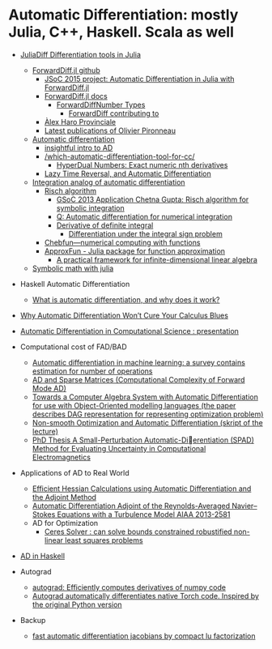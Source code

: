 # Automatic Differentiation: mostly Julia, C++, Haskell. Scala as well
+ [JuliaDiff Differentiation tools in Julia](http://www.juliadiff.org/)
    + [ForwardDiff.jl github](https://github.com/JuliaDiff/ForwardDiff.jl)
        + [JSoC 2015 project: Automatic Differentiation in Julia with ForwardDiff.jl](http://julialang.org/blog/2015/10/auto-diff-in-julia/)
        + [ForwardDiff.jl docs](http://www.juliadiff.org/ForwardDiff.jl/)
            + [ForwardDiffNumber Types](http://www.juliadiff.org/ForwardDiff.jl/types.html)
                + [ForwardDiff contributing to](http://www.juliadiff.org/ForwardDiff.jl/contributing.html)
        + [Àlex Haro Provinciale](http://www.maia.ub.es/~alex/)
        + [Latest publications of Olivier Pironneau](http://www.ann.jussieu.fr/pironneau/publi/publications/publi.html)
    + [Automatic differentiation](https://en.wikipedia.org/wiki/Automatic_differentiation)
        + [insightful intro to AD](http://alexey.radul.name/ideas/2013/introduction-to-automatic-differentiation)
        + [/which-automatic-differentiation-tool-for-cc/](http://lingpipe-blog.com/2011/01/19/which-automatic-differentiation-tool-for-cc/)
            + [HyperDual Numbers: Exact numeric nth derivatives](http://jliszka.github.io/2013/10/24/exact-numeric-nth-derivatives.html)
        + [Lazy Time Reversal, and Automatic Differentiation](https://karczmarczuk.users.greyc.fr/arpap/revpearl.pdf)
    + [Integration analog of automatic differentiation](http://math.stackexchange.com/questions/109070/integration-analog-of-automatic-differentiation)
        + [Risch algorithm](https://en.wikipedia.org/wiki/Risch_algorithm)
            + [GSoC 2013 Application Chetna Gupta: Risch algorithm for symbolic integration](https://github.com/sympy/sympy/wiki/GSoC-2013-Application-Chetna-Gupta:-Risch-algorithm-for-symbolic-integration)
            + [Q: Automatic differentiation for numerical integration](https://www.physicsforums.com/threads/automatic-differentiation-for-numerical-integration.527251/)
            + [Derivative of definite integral](http://math.stackexchange.com/questions/716596/derivative-of-definite-integral)
                + [Differentiation under the integral sign problem](http://math.stackexchange.com/questions/1128793/differentiation-under-the-integral-sign-problem)
        + [Chebfun—numerical computing with functions](http://www.chebfun.org/)
        + [ApproxFun - Julia package for function approximation](https://github.com/ApproxFun/ApproxFun.jl)
            + [A practical framework for infinite-dimensional linear algebra](http://arxiv.org/pdf/1409.5529.pdf)
    + [Symbolic math with julia](http://mth229.github.io/symbolic.html)

+ Haskell Automatic Differentiation
    + [What is automatic differentiation, and why does it work?](http://conal.net/blog/posts/what-is-automatic-differentiation-and-why-does-it-work)

+ [Why Automatic Differentiation Won’t Cure Your Calculus Blues](http://accu.org/index.php/journals/1932)

+ [Automatic Differentiation in Computational Science : presentation](http://science.energy.gov/~/media/ascr/ascac/pdf/meetings/nov10/Norris.pdf)

+ Computational cost of FAD/BAD
    + [Automatic differentiation in machine learning: a survey contains estimation for number of operations](http://arxiv.org/pdf/1502.05767.pdf)
    + [AD and Sparse Matrices (Computational Complexity of Forward Mode AD)](http://www.numerical.rl.ac.uk/people/hsd/jkr/talks/forth.pdf)
    + [Towards a Computer Algebra System with Automatic Differentiation for use with Object-Oriented modelling languages (the paper describes DAG representation for representing optimization problem)](http://www.ep.liu.se/ecp/047/011/ecp4710011.pdf)
    + [Non-smooth Optimization and Automatic Differentiation (skript of the lecture)](http://www.math.hu-berlin.de/~bosse/Downloads/NonsmoothSkript.pdf)
    + [PhD Thesis A Small-Perturbation Automatic-Dierentiation (SPAD) Method for Evaluating Uncertainty in Computational Electromagnetics](https://etd.ohiolink.edu/!etd.send_file?accession=osu1354742230&disposition=inline)

+ Applications of AD to Real World
    + [Efficient Hessian Calculations using Automatic Differentiation and the Adjoint Method](http://academic.udayton.edu/MarkusRumpfkeil/Documents/AIAA2010-1268.pdf)
    + [Automatic Differentiation Adjoint of the Reynolds-Averaged Navier–Stokes Equations with a Turbulence Model AIAA 2013-2581](http://deepblue.lib.umich.edu/bitstream/handle/2027.42/106452/AIAA2013-2581.pdf?sequence=1)
    + AD for Optimization
        + [Ceres Solver : can solve bounds constrained robustified non-linear least squares problems](http://ceres-solver.org/nnls_tutorial.html)

+ [AD in Haskell](https://wiki.haskell.org/Automatic_Differentiation)

+ Autograd
    + [autograd: Efficiently computes derivatives of numpy code](https://github.com/HIPS/autograd)
    + [Autograd automatically differentiates native Torch code. Inspired by the original Python version](https://github.com/twitter/torch-autograd)

+ Backup
    + [fast automatic differentiation jacobians by compact lu factorization](https://orca-mwe.cf.ac.uk/49127/1/Pryce%202008.pdf)
